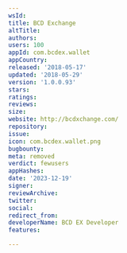 ```yaml
---
wsId: 
title: BCD Exchange
altTitle: 
authors: 
users: 100
appId: com.bcdex.wallet
appCountry: 
released: '2018-05-17'
updated: '2018-05-29'
version: '1.0.0.93'
stars: 
ratings: 
reviews: 
size: 
website: http://bcdxchange.com/
repository: 
issue: 
icon: com.bcdex.wallet.png
bugbounty: 
meta: removed
verdict: fewusers
appHashes: 
date: '2023-12-19'
signer: 
reviewArchive: 
twitter: 
social: 
redirect_from: 
developerName: BCD EX Developer
features: 

---
```


